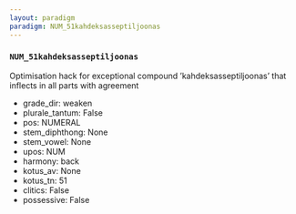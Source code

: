 ```yaml
---
layout: paradigm
paradigm: NUM_51kahdeksasseptiljoonas
---
```

### ` NUM_51kahdeksasseptiljoonas `

Optimisation hack for exceptional compound ’kahdeksasseptiljoonas’ that inflects in all parts with agreement
* grade_dir: weaken
* plurale_tantum: False
* pos: NUMERAL
* stem_diphthong: None
* stem_vowel: None
* upos: NUM
* harmony: back
* kotus_av: None
* kotus_tn: 51
* clitics: False
* possessive: False
